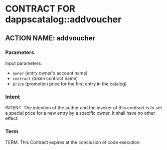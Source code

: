# CONTRACT FOR dappscatalog::addvoucher

## ACTION NAME: addvoucher

### Parameters
Input parameters:

* `owner` (entry owner's account name)
* `contract` (token contract name)
* `price` (promotion price for the first entry in the catalog)


### Intent
INTENT. The intention of the author and the invoker of this contract is to set a special price for a new entry by a specific owner. It shall have no other effect.

### Term
TERM. This Contract expires at the conclusion of code execution.
